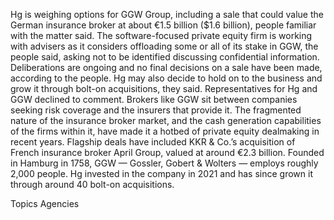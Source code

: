 Hg is weighing options for GGW Group, including a sale that could value the German insurance broker at about €1.5 billion ($1.6 billion), people familiar with the matter said.
The software-focused private equity firm is working with advisers as it considers offloading some or all of its stake in GGW, the people said, asking not to be identified discussing confidential information.
Deliberations are ongoing and no final decisions on a sale have been made, according to the people. Hg may also decide to hold on to the business and grow it through bolt-on acquisitions, they said.
Representatives for Hg and GGW declined to comment.
Brokers like GGW sit between companies seeking risk coverage and the insurers that provide it. The fragmented nature of the insurance broker market, and the cash generation capabilities of the firms within it, have made it a hotbed of private equity dealmaking in recent years. Flagship deals have included KKR & Co.’s acquisition of French insurance broker April Group, valued at around €2.3 billion.
Founded in Hamburg in 1758, GGW — Gossler, Gobert & Wolters — employs roughly 2,000 people. Hg invested in the company in 2021 and has since grown it through around 40 bolt-on acquisitions.

Topics
Agencies
